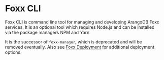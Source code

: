 <!-- don't edit here, its from https://@github.com/arangodb/foxx-cli.git / docs/Manual/ -->
# Foxx CLI

Foxx CLI is command line tool for managing and developing ArangoDB
Foxx services. It is an optional tool which requires Node.js and
can be installed via the package managers NPM and Yarn.

It is the successor of `foxx-manager`, which is deprecated and will be
removed eventually. Also see [Foxx Deployment](../../Foxx/Deployment.md)
for additional deployment options.
